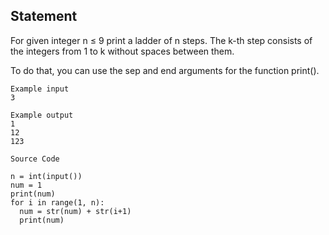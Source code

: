 ## Statement
For given integer n ≤ 9 print a ladder of n steps. The k-th step consists of the integers from 1 to k without spaces between them.

To do that, you can use the sep and end arguments for the function print().

```
Example input
3

Example output
1
12
123
```

```
Source Code

n = int(input())
num = 1
print(num)
for i in range(1, n):
  num = str(num) + str(i+1)
  print(num)
```
